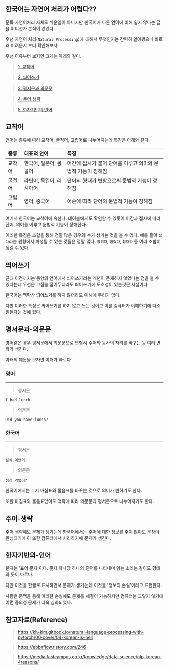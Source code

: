 ## 한국어는 자연어 처리가 어렵다??

문득 자연어처리 자체도 쉬운일이 아니지만 한국어가 다른 언어에 비해 쉽지 않다는 글을 어디선가 본적이 있었다.

우선 자연어 처리(`Natural Processing`)에 대해서 무엇인지는 간략히 알아봤으니 바로 왜 어려운지 부터 확인해보자

우선 이유부터 보자면 크게는 아래와 같다.

> [1. 교착어](#교착어)

> [2. 띄어쓰기](#띄어쓰기)

> [3. 평서문과 의문문](#평서문과-의문문)

> [4. 주어 생략](#주어-생략)

> [5. 한자기반의 언어](#한자기반의-언어)

## 교착어

언어는 종류에 따라 교착어, 굴적어, 고립어로 나누어지는데 특징은 아래와 같다.

| 종류   | 대표적 언어              | 특징                                                         |
| :----- | :----------------------- | :----------------------------------------------------------- |
| 교착어 | 한국어, 일본어, 몽골어   | 어간에 접사가 붙어 단어를 이루고 의미와 문법적 기능이 정해짐 |
| 굴절어 | 라틴어, 독일어, 러시아어 | 단어의 형태가 변함으로써 문법적 기능이 정해짐                |
| 고립어 | 영어, 중국어             | 어순에 따라 단어의 문법적 기능이 정해짐                      |

여기서 한국어는 교착어에 속한다. 테이블에서도 확인할 수 있듯이 어간과 접사에 따라 단어, 의미를 이루고 문법적 기능이 정해진다.

이러한 특징은 조합을 통해 정말 많은 경우의 수가 생기는 것을 볼 수 있다. 예를 들어 `잡다`라는 원형에서 파생될 수 있는 것들은 정말 많다.
`잡히다`, `잡혔다`, `잡더라` 등 여러 조합이 생길 수 있다.

## 띄어쓰기

근대 이전까지는 동양의 언어에서 띄어쓰기라는 개념이 존재하지 않았다는 점을 볼 수 있다는데 우선은 그점을 접어두더라도 띄어쓰기에 모호성이 있는것은 사실이다.

한국어는 맥락상 띄어쓰기를 하지 않더라도 이해에 무리가 없다.

다만 이러한 특징은 띄어쓰기를 하지 않고 쓰는 것이고 이를 컴퓨터가 이해하기에 다소 힘들다는 것에 있다.

## 평서문과-의문문

영어같은 경우 평서문에서 의문문으로 변형시 주어와 동사의
자리를 바꾸는 등 여러 변화가 생긴다.

아래의 예문을 보자면 이해가 빠르다

### 영어

---

> 평서문

```
I had lunch.
```

> 의문문

```
Did you have lunch?
```

### 한국어

---

> 평서문

```
점식 먹었어.
```

> 의문문

```
점심 먹었어?
```

한국어에서는 그저 마침표와 물음표를 바꾸는 것으로 의미가 변하기도 한다.

또한 마침표와 물음표없이도 맥락에 따라 의문문과 평서문으로 나누어지기도 한다.

## 주어-생략

주어 생략에도 문제가 생기는데 한국어에서는 주어에 대한 정보를 주지 않아도 문장이 완성되기에 이 또한 컴퓨터에서 처리하기에 문제가 생긴다.

## 한자기반의-언어

한자는 '표어 문자'이다. 문자 하나당 하나의 단어를 나타내며 읽는 소리는 같아도 형태와 뜻이 다르다.

다만 이것을 한글로 표시하면서 문제가 생기는데 이것을 '정보의 손실'이라고 표현한다.

사람은 문맥을 통해 이러한 손실에도 문제를 해결이 가능하지만 컴퓨터는 그렇지 않기에 이런 중의성 문제가 더욱 심화되었다.

## 참고자료(Reference)

> https://kh-kim.gitbook.io/natural-language-processing-with-pytorch/00-cover/04-korean-is-hell

> https://ebbnflow.tistory.com/246

> https://media.fastcampus.co.kr/knowledge/data-science/nlp-korean-4reasons/
